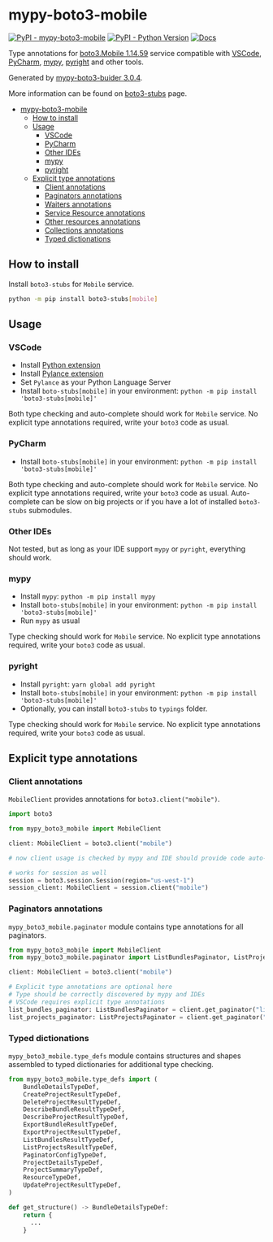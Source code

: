 # mypy-boto3-mobile

[![PyPI - mypy-boto3-mobile](https://img.shields.io/pypi/v/mypy-boto3-mobile.svg?color=blue)](https://pypi.org/project/mypy-boto3-mobile)
[![PyPI - Python Version](https://img.shields.io/pypi/pyversions/mypy-boto3-mobile.svg?color=blue)](https://pypi.org/project/mypy-boto3-mobile)
[![Docs](https://img.shields.io/readthedocs/mypy-boto3-builder.svg?color=blue)](https://mypy-boto3-builder.readthedocs.io/)

Type annotations for
[boto3.Mobile 1.14.59](https://boto3.amazonaws.com/v1/documentation/api/1.14.59/reference/services/mobile.html#Mobile) service
compatible with
[VSCode](https://code.visualstudio.com/),
[PyCharm](https://www.jetbrains.com/pycharm/),
[mypy](https://github.com/python/mypy),
[pyright](https://github.com/microsoft/pyright)
and other tools.

Generated by [mypy-boto3-buider 3.0.4](https://github.com/vemel/mypy_boto3_builder).

More information can be found on [boto3-stubs](https://pypi.org/project/boto3-stubs/) page.

- [mypy-boto3-mobile](#mypy-boto3-mobile)
  - [How to install](#how-to-install)
  - [Usage](#usage)
    - [VSCode](#vscode)
    - [PyCharm](#pycharm)
    - [Other IDEs](#other-ides)
    - [mypy](#mypy)
    - [pyright](#pyright)
  - [Explicit type annotations](#explicit-type-annotations)
    - [Client annotations](#client-annotations)
    - [Paginators annotations](#paginators-annotations)
    - [Waiters annotations](#waiters-annotations)
    - [Service Resource annotations](#service-resource-annotations)
    - [Other resources annotations](#other-resources-annotations)
    - [Collections annotations](#collections-annotations)
    - [Typed dictionations](#typed-dictionations)

## How to install

Install `boto3-stubs` for `Mobile` service.

```bash
python -m pip install boto3-stubs[mobile]
```

## Usage

### VSCode

- Install [Python extension](https://marketplace.visualstudio.com/items?itemName=ms-python.python)
- Install [Pylance extension](https://marketplace.visualstudio.com/items?itemName=ms-python.vscode-pylance)
- Set `Pylance` as your Python Language Server
- Install `boto-stubs[mobile]` in your environment: `python -m pip install 'boto3-stubs[mobile]'`

Both type checking and auto-complete should work for `Mobile` service.
No explicit type annotations required, write your `boto3` code as usual.

### PyCharm

- Install `boto-stubs[mobile]` in your environment: `python -m pip install 'boto3-stubs[mobile]'`

Both type checking and auto-complete should work for `Mobile` service.
No explicit type annotations required, write your `boto3` code as usual.
Auto-complete can be slow on big projects or if you have a lot of installed `boto3-stubs` submodules.

### Other IDEs

Not tested, but as long as your IDE support `mypy` or `pyright`, everything should work.

### mypy

- Install `mypy`: `python -m pip install mypy`
- Install `boto-stubs[mobile]` in your environment: `python -m pip install 'boto3-stubs[mobile]'`
- Run `mypy` as usual

Type checking should work for `Mobile` service.
No explicit type annotations required, write your `boto3` code as usual.

### pyright

- Install `pyright`: `yarn global add pyright`
- Install `boto-stubs[mobile]` in your environment: `python -m pip install 'boto3-stubs[mobile]'`
- Optionally, you can install `boto3-stubs` to `typings` folder.

Type checking should work for `Mobile` service.
No explicit type annotations required, write your `boto3` code as usual.

## Explicit type annotations

### Client annotations

`MobileClient` provides annotations for `boto3.client("mobile")`.

```python
import boto3

from mypy_boto3_mobile import MobileClient

client: MobileClient = boto3.client("mobile")

# now client usage is checked by mypy and IDE should provide code auto-complete

# works for session as well
session = boto3.session.Session(region="us-west-1")
session_client: MobileClient = session.client("mobile")
```

### Paginators annotations

`mypy_boto3_mobile.paginator` module contains type annotations for all paginators.

```python
from mypy_boto3_mobile import MobileClient
from mypy_boto3_mobile.paginator import ListBundlesPaginator, ListProjectsPaginator

client: MobileClient = boto3.client("mobile")

# Explicit type annotations are optional here
# Type should be correctly discovered by mypy and IDEs
# VSCode requires explicit type annotations
list_bundles_paginator: ListBundlesPaginator = client.get_paginator("list_bundles")
list_projects_paginator: ListProjectsPaginator = client.get_paginator("list_projects")
```







### Typed dictionations

`mypy_boto3_mobile.type_defs` module contains structures and shapes assembled
to typed dictionaries for additional type checking.

```python
from mypy_boto3_mobile.type_defs import (
    BundleDetailsTypeDef,
    CreateProjectResultTypeDef,
    DeleteProjectResultTypeDef,
    DescribeBundleResultTypeDef,
    DescribeProjectResultTypeDef,
    ExportBundleResultTypeDef,
    ExportProjectResultTypeDef,
    ListBundlesResultTypeDef,
    ListProjectsResultTypeDef,
    PaginatorConfigTypeDef,
    ProjectDetailsTypeDef,
    ProjectSummaryTypeDef,
    ResourceTypeDef,
    UpdateProjectResultTypeDef,
)

def get_structure() -> BundleDetailsTypeDef:
    return {
      ...
    }
```

